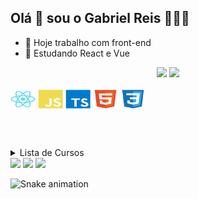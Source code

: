 ## Olá 👋 sou o Gabriel Reis 👨🏻‍💻


- 🔭 Hoje trabalho com front-end
- 🌱 Estudando React e Vue


<div align="center">
  <img height="180em" src="https://github-readme-stats.vercel.app/api?username=gabrielreisdev&show_icons=true&theme=dark&include_all_commits=true&count_private=true"/>
  <img height="180em" src="https://github-readme-stats.vercel.app/api/top-langs/?username=gabrielreisdev&layout=compact&langs_count=7&theme=dark"/>
</div>

  
<div style="display: inline_block"><br>
  <img align="center" alt="Rafa-React" height="30" width="40" src="https://raw.githubusercontent.com/devicons/devicon/master/icons/react/react-original.svg">
  <img align="center" alt="Rafa-Js" height="30" width="40" src="https://raw.githubusercontent.com/devicons/devicon/master/icons/javascript/javascript-plain.svg">
  <img align="center" alt="Rafa-Ts" height="30" width="40" src="https://raw.githubusercontent.com/devicons/devicon/master/icons/typescript/typescript-plain.svg">
  <img align="center" alt="Rafa-HTML" height="30" width="40" src="https://raw.githubusercontent.com/devicons/devicon/master/icons/html5/html5-original.svg">
  <img align="center" alt="Rafa-CSS" height="30" width="40" src="https://raw.githubusercontent.com/devicons/devicon/master/icons/css3/css3-original.svg">
</div>
  
  <br><br>
  
  <details>
<summary>Lista de Cursos</summary>


| Curso | Local | Horas |
| :---: | :---: | :---: |
| Redes e Manutenção de Computadores | Salvador-BA | 600 Hr |
| Criação de Apps Android/iOS/Web com Flutter  | Udemy | 64 Hr |
| Front End Development Libraries Certification  | FreeCodeCamp | 300 Hr |
| Responsive Web Design Certification  | FreeCodeCamp | 300 Hr |
| JavaScript Algorithms and Data Structures  | FreeCodeCamp | 300 Hr | 


</details>

 
  
<div>
  <a href = "mailto:gabrielreistldev@gmail.com"><img src="https://img.shields.io/badge/-Gmail-%23333?style=for-the-badge&logo=gmail&logoColor=white" target="_blank"></a>
  <a href="https://www.linkedin.com/in/gabrielreistldev/" target="_blank"><img src="https://img.shields.io/badge/-LinkedIn-%230077B5?style=for-the-badge&logo=linkedin&logoColor=white" target="_blank"></a> 
  <a href="https://portfolio-gabrielreisdev.vercel.app" target="_blank"><img src="https://img.shields.io/badge/Vercel-000000?style=for-the-badge&logo=vercel&logoColor=white" target="_blank"></a> 
  
</div>
  
  ![Snake animation](https://github.com/gabrielreisdev/gabrielreisdev/blob/output/github-contribution-grid-snake.svg)
